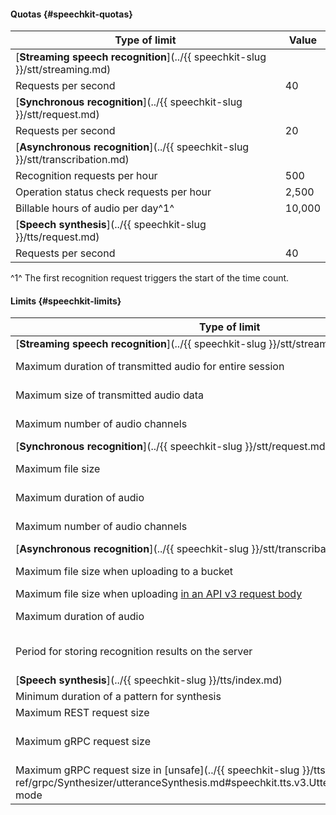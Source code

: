 
#### Quotas {#speechkit-quotas}

Type of limit | Value
----- | -----
[**Streaming speech recognition**](../{{ speechkit-slug }}/stt/streaming.md) |
Requests per second | 40
[**Synchronous recognition**](../{{ speechkit-slug }}/stt/request.md) |
Requests per second | 20
[**Asynchronous recognition**](../{{ speechkit-slug }}/stt/transcribation.md) |
Recognition requests per hour | 500
Operation status check requests per hour | 2,500
Billable hours of audio per day^1^ | 10,000
[**Speech synthesis**](../{{ speechkit-slug }}/tts/request.md) |
Requests per second | 40

^1^ The first recognition request triggers the start of the time count.


#### Limits {#speechkit-limits}


Type of limit | Value
----- | -----
[**Streaming speech recognition**](../{{ speechkit-slug }}/stt/streaming.md) |
Maximum duration of transmitted audio for entire session | {{ stt-streaming-audioLength }}
Maximum size of transmitted audio data | {{ stt-streaming-fileSize }}
Maximum number of audio channels | {{ stt-short-channelsCount }}
[**Synchronous recognition**](../{{ speechkit-slug }}/stt/request.md) | |
Maximum file size | {{ stt-short-fileSize }}
Maximum duration of audio | {{ stt-short-audioLength }}
Maximum number of audio channels | {{ stt-short-channelsCount }}
[**Asynchronous recognition**](../{{ speechkit-slug }}/stt/transcribation.md) |
Maximum file size when uploading to a bucket | {{ stt-long-fileSize }}
Maximum file size when uploading [in an API v3 request body](../speechkit/stt-v3/api-ref/grpc/AsyncRecognizer/recognizeFile.md) | 60 MB
Maximum duration of audio | {{ stt-long-audioLength }}
Period for storing recognition results on the server | {{ stt-long-resultsStorageTime }}
[**Speech synthesis**](../{{ speechkit-slug }}/tts/index.md) |
Minimum duration of a pattern for synthesis | 1 second
Maximum REST request size | 5,000 characters
Maximum gRPC request size | {{ tts-v3-count }} and {{ tts-v3-time }}
Maximum gRPC request size in [unsafe](../{{ speechkit-slug }}/tts-v3/api-ref/grpc/Synthesizer/utteranceSynthesis.md#speechkit.tts.v3.UtteranceSynthesisRequest) mode | 5,000 characters
